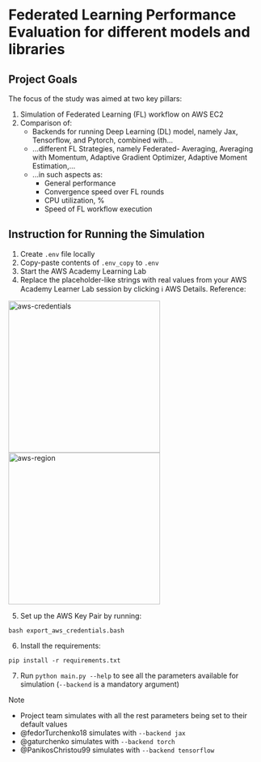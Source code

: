# Federated Learning Performance Evaluation for different models and libraries

## Project Goals
The focus of the study was aimed at two key pillars:
1. Simulation of Federated Learning (FL) workflow on AWS EC2
2. Comparison of:
     - Backends for running Deep Learning (DL) model, namely Jax, Tensorflow, and Pytorch, combined with...
     - ...different FL Strategies, namely Federated- Averaging, Averaging with Momentum, Adaptive Gradient Optimizer, Adaptive Moment Estimation,...
     - ...in such aspects as:
       - General performance
       - Convergence speed over FL rounds
       - CPU utilization, %
       - Speed of FL workflow execution

## Instruction for Running the Simulation
1. Create `.env` file locally
2. Copy-paste contents of `.env_copy` to `.env`
3. Start the AWS Academy Learning Lab
4. Replace the placeholder-like strings with real values from your AWS Academy Learner Lab session by clicking :information_source: AWS Details. Reference:
<img src="https://sun9-42.userapi.com/impg/DYEB3AT48yllPzWMAgYAVaWtj_-t5gPIz9k3pg/yupOWkYahvA.jpg?size=712x658&quality=95&sign=32e3fb5d15f710eac79f57db569af1fd&type=album" alt="aws-credentials" width="300"/>
<img src="https://sun9-42.userapi.com/kg6MBo9vkjdDLAo1b4nhkRJGSh22_XYSivrHjw/dDXouXf0Kp4.jpg?size=688x636&quality=95&sign=d9d40bb5e17a5e30a9f33657fc7d6899&type=album" alt="aws-region" width="300"/>

5. Set up the AWS Key Pair by running:

`bash export_aws_credentials.bash`

6. Install the requirements:

`pip install -r requirements.txt`

7. Run `python main.py --help` to see all the parameters available for simulation (`--backend` is a mandatory argument)
> [!NOTE]
> - Project team simulates with all the rest parameters being set to their default values
> - @fedorTurchenko18 simulates with `--backend jax`
> - @gaturchenko simulates with `--backend torch`
> - @PanikosChristou99 simulates with `--backend tensorflow`
